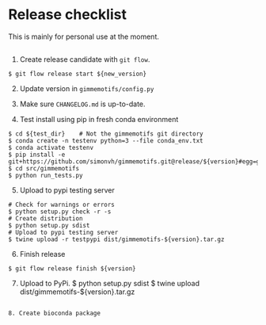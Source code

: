 # Release checklist

This is mainly for personal use at the moment.

## 

1. Create release candidate with `git flow`.

```
$ git flow release start ${new_version} 
```

2. Update version in `gimmemotifs/config.py`

3. Make sure `CHANGELOG.md` is up-to-date.

4. Test install using pip in fresh conda environment

```
$ cd ${test_dir} 	# Not the gimmemotifs git directory
$ conda create -n testenv python=3 --file conda_env.txt 
$ conda activate testenv
$ pip install -e git+https://github.com/simonvh/gimmemotifs.git@release/${version}#egg=gimmemotifs
$ cd src/gimmemotifs
$ python run_tests.py
```
5. Upload to pypi testing server

```
# Check for warnings or errors
$ python setup.py check -r -s
# Create distribution
$ python setup.py sdist
# Upload to pypi testing server
$ twine upload -r testpypi dist/gimmemotifs-${version}.tar.gz
``` 

6. Finish release

```
$ git flow release finish ${version}

```
7. Upload to PyPi.
$ python setup.py sdist
$ twine upload dist/gimmemotifs-${version}.tar.gz
```

8. Create bioconda package
